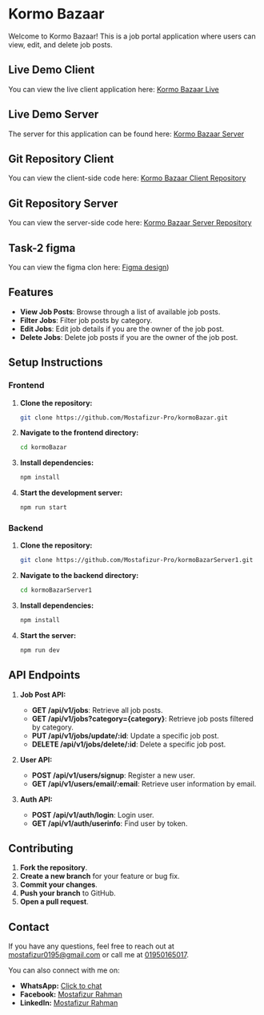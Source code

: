 # Kormo Bazaar

Welcome to Kormo Bazaar! This is a job portal application where users can view, edit, and delete job posts.

## Live Demo Client

You can view the live client application here: [Kormo Bazaar Live](https://kormo-bazaar.vercel.app/)

## Live Demo Server

The server for this application can be found here: [Kormo Bazaar Server](https://kormo-bazar-server1.vercel.app/)

## Git Repository Client

You can view the client-side code here: [Kormo Bazaar Client Repository](https://github.com/Mostafizur-Pro/kormoBazar/)

## Git Repository Server

You can view the server-side code here: [Kormo Bazaar Server Repository](https://github.com/Mostafizur-Pro/kormoBazarServer1/)

## Task-2 figma

You can view the figma clon here: [Figma design](https://www.figma.com/design/2BydMtroqRynJFlgOp1pNZ/Most---Design?node-id=0-1&t=pYjWYcY4tyiwgGIo-1))

## Features

- **View Job Posts**: Browse through a list of available job posts.
- **Filter Jobs**: Filter job posts by category.
- **Edit Jobs**: Edit job details if you are the owner of the job post.
- **Delete Jobs**: Delete job posts if you are the owner of the job post.

## Setup Instructions

### Frontend

1. **Clone the repository:**

   ```bash
   git clone https://github.com/Mostafizur-Pro/kormoBazar.git
   ```

2. **Navigate to the frontend directory:**

   ```bash
   cd kormoBazar
   ```

3. **Install dependencies:**

   ```bash
   npm install
   ```

4. **Start the development server:**

   ```bash
   npm run start
   ```

### Backend

1. **Clone the repository:**

   ```bash
   git clone https://github.com/Mostafizur-Pro/kormoBazarServer1.git
   ```

2. **Navigate to the backend directory:**

   ```bash
   cd kormoBazarServer1
   ```

3. **Install dependencies:**

   ```bash
   npm install
   ```

4. **Start the server:**

   ```bash
   npm run dev
   ```

## API Endpoints

1. **Job Post API:**

   - **GET /api/v1/jobs**: Retrieve all job posts.
   - **GET /api/v1/jobs?category={category}**: Retrieve job posts filtered by category.
   - **PUT /api/v1/jobs/update/:id**: Update a specific job post.
   - **DELETE /api/v1/jobs/delete/:id**: Delete a specific job post.

2. **User API:**

   - **POST /api/v1/users/signup**: Register a new user.
   - **GET /api/v1/users/email/:email**: Retrieve user information by email.

3. **Auth API:**
   - **POST /api/v1/auth/login**: Login user.
   - **GET /api/v1/auth/userinfo**: Find user by token.

## Contributing

1. **Fork the repository**.
2. **Create a new branch** for your feature or bug fix.
3. **Commit your changes**.
4. **Push your branch** to GitHub.
5. **Open a pull request**.

## Contact

If you have any questions, feel free to reach out at [mostafizur0195@gmail.com](mailto:mostafizur0195@gmail.com) or call me at [01950165017](tel:01950165017).

You can also connect with me on:

- **WhatsApp:** [Click to chat](https://wa.me/01950165017)
- **Facebook:** [Mostafizur Rahman](https://www.facebook.com/mostafizur.proo/)
- **LinkedIn:** [Mostafizur Rahman](https://www.linkedin.com/in/mostafizur-pro/)

